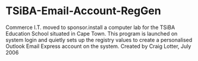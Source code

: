 TSiBA-Email-Account-RegGen
==========================

Commerce I.T. moved to sponsor.install a computer lab for the TSiBA Education School situated in Cape Town. This program is launched on system login and quietly sets up the registry values to create a personalised Outlook Email Express account on the system. Created by Craig Lotter, July 2006
